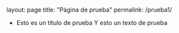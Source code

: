 layout: page
title: "Página de prueba"
permalink: /prueba1/

* Esto es un título de prueba
Y esto un texto de prueba
